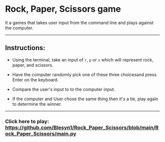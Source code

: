 # **Rock, Paper, Scissors game**
 It a games that takes user input from the command line and plays against the computer.

 ---

 ## Instructions:

 * Using the terminal, take an input of `r`, `p` or `s` which will represent rock, paper, and scissors. 

 * Have the computer randomly pick one of these three choicesand press Enter on the keyboard.
 
 * Compare the user's input to to the computer input. 

 * If the computer and User chose the same thing then it's a tie, play again to determine the winner. 

---
### **Click here to play:** https://github.com/Blesyn1/Rock_Paper_Scissors/blob/main/Rock_Paper_Scissors/main.py

